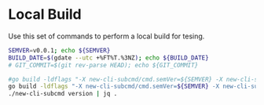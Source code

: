 # Local Build

Use this set of commands to perform a local build for tesing.

```bash
SEMVER=v0.0.1; echo ${SEMVER}
BUILD_DATE=$(gdate --utc +%FT%T.%3NZ); echo ${BUILD_DATE}
# GIT_COMMIT=$(git rev-parse HEAD); echo ${GIT_COMMIT}

#go build -ldflags "-X new-cli-subcmd/cmd.semVer=${SEMVER} -X new-cli-subcmd/cmd.buildDate=${BUILD_DATE} -X new-cli-subcmd/cmd.gitCommit=${GIT_COMMIT} -X new-cli-subcmd/cmd.gitRef=/refs/tags/${SEMVER}" && \
go build -ldflags "-X new-cli-subcmd/cmd.semVer=${SEMVER} -X new-cli-subcmd/cmd.buildDate=${BUILD_DATE}" && \
./new-cli-subcmd version | jq .
```
